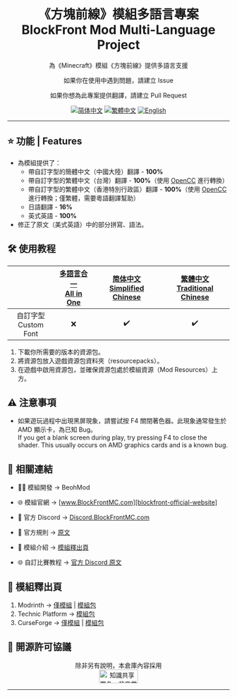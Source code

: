 ﻿<div align="center">

# 《方塊前線》模組多語言專案<br>BlockFront Mod Multi-Language Project

為《Minecraft》模組《方塊前線》提供多語言支援

如果你在使用中遇到問題，請建立 Issue

如果你想為此專案提供翻譯，請建立 Pull Request

[![简体中文][simplified-chinese-for-the-badge]][simplified-chinese] [![繁體中文][traditional-chinese-for-the-badge]][tradiontal-chinese] [![English][english-for-the-badge]][english]

</div>

***

## ⭐ 功能 | Features

- 為模組提供了：
  - 帶自訂字型的簡體中文（中國大陸）翻譯 - **100%**
  - 帶自訂字型的繁體中文（台灣）翻譯 - **100%**（使用 [OpenCC][opencc] 進行轉換）
  - 帶自訂字型的繁體中文（香港特別行政區）翻譯 - **100%**（使用 [OpenCC][opencc] 進行轉換；僅繁體，需要粵語翻譯幫助）
  - 日語翻譯 - **16%**
  - 英式英語 - **100%**
- 修正了原文（美式英語）中的部分拼寫、語法。

## 🛠️ 使用教程

<div align="center">

| | [多語言合一<br>All in One][project-all-in-one] | [简体中文<br>Simplified Chinese][project-simplified-chinese] | [繁體中文<br>Traditional Chinese][project-traditional-chinese] |
| :-: | :-: | :-: | :-: |
| 自訂字型<br>Custom Font | ❌ | ✔️ | ✔️ |

</div>

1. 下載你所需要的版本的資源包。
2. 將資源包放入遊戲資源包資料夾（resourcepacks）。
3. 在遊戲中啟用資源包，並確保資源包處於模組資源（Mod Resources）上方。

## ⚠️ 注意事項

- 如果遊玩過程中出現黑屏現象，請嘗試按 F4 關閉著色器。此現象通常發生於 AMD 顯示卡，為已知 Bug。<br>If you get a blank screen during play, try pressing F4 to close the shader. This usually occurs on AMD graphics cards and is a known bug.

## 🔗 相關連結

- 🧑‍💻 模組開發 → BeohMod

- 🌐 模組官網 → [www.BlockFrontMC.com][blockfront-official-website]

- 💬 官方 Discord → [Discord.BlockFrontMC.com][blockfront-official-discord]

- 📄 官方規則 → [原文][blockfront-official-rules]

- 📄 模組介紹 → [模組釋出頁](#-模組釋出頁)

- 🌐 自訂比賽教程 → [官方 Discord 原文][blockfront-matchmaking-guide]

## 🔗 模組釋出頁

1. Modrinth → [僅模組][blockfront-mod-modrinth] | [模組包][blockfront-modpack-modrinth]
2. Technic Platform → [模組包][blockfront-modpack-technic]
3. CurseForge → [僅模組][blockfront-mod-curseforge] | [模組包][blockfront-modpack-curseforge]

## 🤝 開源許可協議

<div align="center">

除非另有說明，本倉庫內容採用<br><a href="https://creativecommons.org/licenses/by-nc-sa/4.0/"><img src="http://mirrors.creativecommons.org/presskit/buttons/88x31/png/by-nc-sa.png" alt="知識共享署名—非商業性使用—相同方式共享 4.0 國際公共許可協議（Creative Commons Attribution 4.0 International Licence，CC BY-NC-SA 4.0）" width="88" height="31" /></a>

</div>

***

[blockfront-matchmaking-guide]: https://discord.com/channels/899063859539759154/1090433325564432495/1090433325564432495
[blockfront-mod-curseforge]: https://www.curseforge.com/minecraft/mc-mods/blockfront-world-war-ii
[blockfront-mod-modrinth]: https://modrinth.com/mod/blockfront
[blockfront-modpack-curseforge]: https://www.curseforge.com/minecraft/modpacks/blockfront-world-war-ii
[blockfront-modpack-modrinth]: https://modrinth.com/modpack/blockfront-mod-pack
[blockfront-modpack-technic]: https://www.technicpack.net/modpack/blockfront-official-modpack.1957622
[blockfront-official-discord]: https://discord.blockfrontmc.com
[blockfront-official-rules]: https://www.blockfrontmc.com/rules
[blockfront-official-website]: https://www.blockfrontmc.com
[english-for-the-badge]: https://img.shields.io/badge/Language-English-012169?style=for-the-badge
[english]: README/README.en-gb.md
[opencc]: https://github.com/BYVoid/OpenCC
[project-all-in-one]: https://modrinth.com/resourcepack/blockfront-mod-multi-language-project-all-in-one
[project-simplified-chinese]: https://modrinth.com/resourcepack/blockfront-mod-multi-language-project-schinese
[project-traditional-chinese]: https://modrinth.com/resourcepack/blockfront-mod-multi-language-project-tchinese
[simplified-chinese-for-the-badge]: https://img.shields.io/badge/%E8%AF%AD%E8%A8%80-%E7%AE%80%E4%BD%93%E4%B8%AD%E6%96%87-ee1620?style=for-the-badge
[simplified-chinese]: README/README.zh-cn.md
[tradiontal-chinese]: README/README.zh-tw.md
[traditional-chinese-for-the-badge]: https://img.shields.io/badge/%E8%AA%9E%E8%A8%80-%E7%B9%81%E9%AB%94%E4%B8%AD%E6%96%87-ee1620?style=for-the-badge
